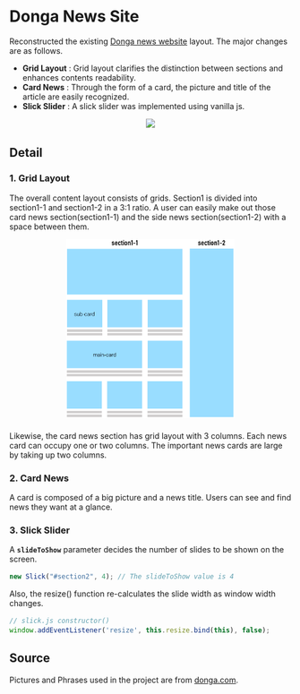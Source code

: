 # Donga News Site
Reconstructed the existing [Donga news website](!https://www.donga.com/) layout. The major changes are as follows.
+ __Grid Layout__ : Grid layout clarifies the distinction between sections and enhances contents readability.
+ __Card News__ : Through the form of a card, the picture and title of the article are easily recognized.
+ __Slick Slider__ : A slick slider was implemented using vanilla js.

<div style="text-align:center">
  <img style="width: 500px;" src="./images/2021-08-06-19-25-18.gif" />
</div>

## Detail ##
### 1. Grid Layout
The overall content layout consists of grids. Section1 is divided into section1-1 and section1-2 in a 3:1 ratio. A user can easily make out those card news section(section1-1) and the side news section(section1-2) with a space between them.

<div style="text-align: center;margin-bottom: 20px;">
  <img style="width: 300px;" src="./images/layout.png" />
</div>

Likewise, the card news section has grid layout with 3 columns. Each news card can occupy one or two columns. The important news cards are large by taking up two columns.

### 2. Card News
A card is composed of a big picture and a news title. Users can see and find news they want at a glance.


### 3. Slick Slider
A __`slideToShow`__ parameter decides the number of slides to be shown on the screen.
```js
new Slick("#section2", 4); // The slideToShow value is 4
```

 Also, the resize() function re-calculates the slide width as window width changes.
 ```js
 // slick.js constructor()
 window.addEventListener('resize', this.resize.bind(this), false);
 ```

## Source
Pictures and Phrases used in the project are from [donga.com](!https://www.donga.com/).
